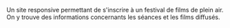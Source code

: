 Un site responsive permettant de s'inscrire à un festival de films de plein air.
On y trouve des informations concernants les séances et les films diffusés.
